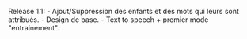 Release 1.1:
    - Ajout/Suppression des enfants et des mots qui leurs sont attribués.
    - Design de base.
    - Text to speech + premier mode "entrainement".